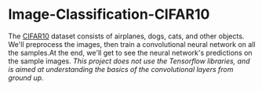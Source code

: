 # Image-Classification-CIFAR10
The [CIFAR10](https://www.cs.toronto.edu/~kriz/cifar.html) dataset consists of airplanes, dogs, cats, and other objects. We'll preprocess the images, then train a convolutional neural network on all the samples.At the end, we'll get to see the neural network's predictions on the sample images.
*This project does not use the Tensorflow libraries, and is aimed at understanding the basics of the convolutional layers from ground up.* 
